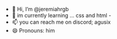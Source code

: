 - 👋 Hi, I’m @jeremiahrgb
- 👀 im currently learning  ... css and html - 
- 📫 you can reach me on discord; agusix
- 😄 Pronouns: him

 

